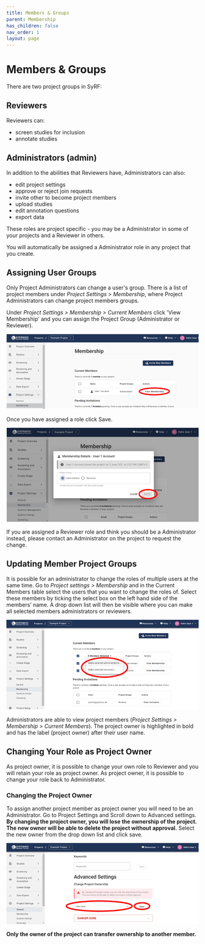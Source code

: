 ```yaml
---
title: Members & Groups
parent: Membership
has_children: false
nav_order: 1
layout: page
---
```


# Members & Groups

There are two project groups in SyRF:

## Reviewers

Reviewers can: 
* screen studies for inclusion
* annotate studies


## Administrators (admin)

In addition to the abilities that Reviewers have, Administrators can also:
* edit project settings
* approve or reject join requests
* invite other to become project members
* upload studies 
* edit annotation questions
* export data 

These roles are project specific - you may be a Administrator in some of your projects and a Reviewer in others.

You will automatically be assigned a Administrator role in any project that you create. 


## Assigning User Groups
<!---When users join a project, they will automatically be assigned the Reviewer role.--->

Only Project Administrators can change a user's group. There is a list of project members under *Project Settings > Membership*, where Project Administrators can change project members groups.

 <!---In the list of members in your project, you can assign other members to be Project Administrators by selecting the Administrator check box. --->

 Under *Project Settings > Membership > Current Members* click 'View Membership' and you can assign the Project Group (Administrator or Reviewer). 

![alttext](figs/Fig_View_Membership.png)

Once you have assigned a role click Save.

![alttext](figs/Fig_Save_Membership.png)

If you are assigned a Reviewer role and think you should be a Administrator instead, please contact an Administrator on the project to request the change. 


## Updating Member Project Groups 

It is possible for an administrator to change the roles of multiple users at the same time. Go to *Project settings > Membership* and in the Current Members table select the users that you want to change the roles of. Select these members by ticking the select box on the left hand side of the members’ name. A drop down list will then be visible where you can make all selected members administrators or reviewers.

![alttext](figs/Fig_Member_Dropdown.png)

Administrators are able to view project members (*Project Settings > Membership > Current Members*). The project owner is highlighted in bold and has the label (project owner) after their user name.

## Changing Your Role as Project Owner 

As project owner, it is possible to change your own role to Reviewer and you will retain your role as project owner. As project owner, it is possible to change your role back to Administrator.

### Changing the Project Owner 

To assign another project member as project owner you will need to be an Administrator. Go to Project Settings and Scroll down to Advanced settings. **By changing the project owner, you will lose the ownership of the project. The new owner will be able to delete the project without approval.** 
Select the new owner from the drop down list and click save.

![alttext](figs/Fig_Owner_Transfer.png)

**Only the owner of the project can transfer ownership to another member.** 